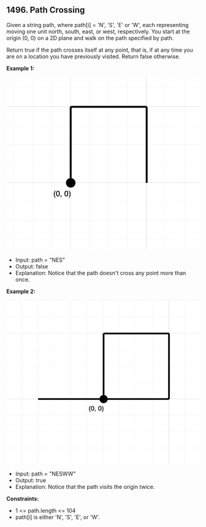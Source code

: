 ## 1496. Path Crossing

Given a string path, where path[i] = 'N', 'S', 'E' or 'W', each representing moving one unit north, south, east, or west, respectively. You start at the origin (0, 0) on a 2D plane and walk on the path specified by path.

Return true if the path crosses itself at any point, that is, if at any time you are on a location you have previously visited. Return false otherwise.

**Example 1:**

![Examle 1 image](example-1.png)

- Input: path = "NES"
- Output: false
- Explanation: Notice that the path doesn't cross any point more than once.

**Example 2:**

![Examle 2 image](example-2.png)

- Input: path = "NESWW"
- Output: true
- Explanation: Notice that the path visits the origin twice.

**Constraints:**

- 1 <= path.length <= 104
- path[i] is either 'N', 'S', 'E', or 'W'.
